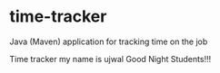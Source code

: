 # time-tracker
Java (Maven) application for tracking time on the job

Time tracker
my name is ujwal
Good Night Students!!!
